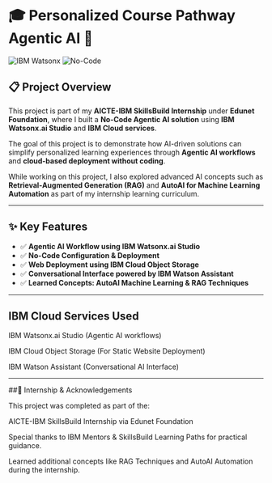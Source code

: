 # 🎓 Personalized Course Pathway Agentic AI 🚀

![IBM Watsonx](https://img.shields.io/badge/Built%20With-IBM%20Watsonx-blue) ![No-Code](https://img.shields.io/badge/Platform-No--Code-green)

## 📋 Project Overview
This project is part of my **AICTE-IBM SkillsBuild Internship** under **Edunet Foundation**, where I built a **No-Code Agentic AI solution** using **IBM Watsonx.ai Studio** and **IBM Cloud services**.

The goal of this project is to demonstrate how AI-driven solutions can simplify personalized learning experiences through **Agentic AI workflows** and **cloud-based deployment without coding**. 

While working on this project, I also explored advanced AI concepts such as **Retrieval-Augmented Generation (RAG)** and **AutoAI for Machine Learning Automation** as part of my internship learning curriculum.

---

## ✨ Key Features
- ✅ **Agentic AI Workflow using IBM Watsonx.ai Studio**
- ✅ **No-Code Configuration & Deployment**
- ✅ **Web Deployment using IBM Cloud Object Storage**
- ✅ **Conversational Interface powered by IBM Watson Assistant**
- ✅ **Learned Concepts: AutoAI Machine Learning & RAG Techniques**
___

## IBM Cloud Services Used

IBM Watsonx.ai Studio (Agentic AI workflows)

IBM Cloud Object Storage (For Static Website Deployment)

IBM Watson Assistant (Conversational AI Interface)

___
##🙌 Internship & Acknowledgements

This project was completed as part of the:

AICTE-IBM SkillsBuild Internship via Edunet Foundation

Special thanks to IBM Mentors & SkillsBuild Learning Paths for practical guidance.

Learned additional concepts like RAG Techniques and AutoAI Automation during the internship.

